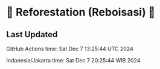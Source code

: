 
# 🌳 Reforestation (Reboisasi) 🌲

## Last Updated

GitHub Actions time: Sat Dec  7 13:25:44 UTC 2024

Indonesia/Jakarta time: Sat Dec  7 20:25:44 WIB 2024
